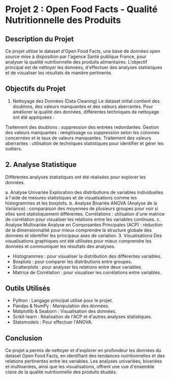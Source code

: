 # Projet 2 : Open Food Facts - Qualité Nutritionnelle des Produits

## Description du Projet
Ce projet utilise le dataset d'Open Food Facts, une base de données open source mise à disposition par l'agence Santé publique France, pour analyser la qualité nutritionnelle des produits alimentaires. L'objectif principal est de nettoyer les données, d'effectuer des analyses statistiques et de visualiser les résultats de manière pertinente.

## Objectifs du Projet
1. Nettoyage des Données (Data Cleaning)
Le dataset initial contient des doublons, des valeurs manquantes et des valeurs aberrantes. Pour améliorer la qualité des données, différentes techniques de nettoyage ont été appliquées :

Traitement des doublons : suppression des entrées redondantes.
Gestion des valeurs manquantes : remplissage ou suppression selon les colonnes concernées et le taux de valeurs manquantes.
Traitement des valeurs aberrantes : utilisation de techniques statistiques pour identifier et gérer les outliers.

## 2. Analyse Statistique
Différentes analyses statistiques ont été réalisées pour explorer les données.

a. Analyse Univariée
Exploration des distributions de variables individuelles à l'aide de mesures statistiques et de visualisations comme les histogrammes et les boxplots.
b. Analyse Bivariée
ANOVA (Analyse de la Variance) : comparaison des moyennes de plusieurs groupes pour voir si elles sont statistiquement différentes.
Corrélations : utilisation d'une matrice de corrélation pour visualiser les relations entre les variables continues.
c. Analyse Multivariée
Analyse en Composantes Principales (ACP) : réduction de la dimensionnalité pour mieux comprendre la structure globale des données et identifier les principaux axes de variation.
3. Visualisations
Des visualisations graphiques ont été utilisées pour mieux comprendre les données et communiquer les résultats des analyses.

- Histogrammes : pour visualiser la distribution des différentes variables.
- Boxplots : pour comparer les distributions entre groupes.
- Scatterplots : pour analyser les relations entre deux variables.
- Matrice de Corrélation : pour visualiser les corrélations entre variables.

## Outils Utilisés
- Python : Langage principal utilisé pour le projet.
- Pandas & NumPy : Manipulation des données.
- Matplotlib & Seaborn : Visualisation des données.
- Scikit-learn : Réalisation de l'ACP et d'autres analyses statistiques.
- Statsmodels : Pour effectuer l'ANOVA.

## Conclusion
Ce projet a permis de nettoyer et d'explorer en profondeur les données du dataset Open Food Facts, en identifiant des tendances nutritionnelles et des relations pertinentes entre les variables. Les analyses univariées, bivariées et multivariées, ainsi que les visualisations, offrent une vue d'ensemble claire de la qualité nutritionnelle des produits étudiés.
